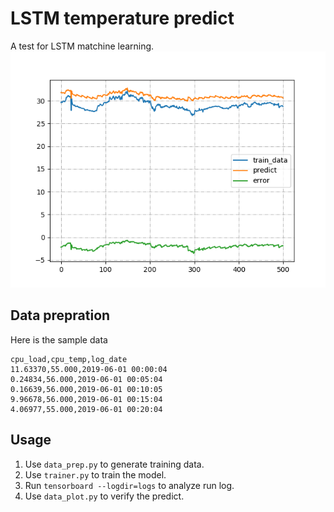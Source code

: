 # LSTM temperature predict
A test for LSTM matchine learning.
![](src/Figure_1.png)

## Data prepration
Here is the sample data
```
cpu_load,cpu_temp,log_date
11.63370,55.000,2019-06-01 00:00:04
0.24834,56.000,2019-06-01 00:05:04
0.16639,56.000,2019-06-01 00:10:05
9.96678,56.000,2019-06-01 00:15:04
4.06977,55.000,2019-06-01 00:20:04
```

## Usage
1. Use `data_prep.py` to generate training data.
2. Use `trainer.py` to train the model.
3. Run `tensorboard --logdir=logs` to analyze run log.
4. Use `data_plot.py` to verify the predict.
